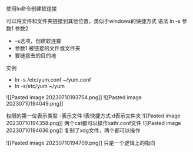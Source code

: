 使用ln命令创建软连接

可以将文件和文件夹链接到其他位置，类似于windows的快捷方式
语法 ln -s 参数1 参数2
- -s选项，创建软连接
- 参数1 被链接的文件或文件夹
- 要链接去的目的地

实例
-  ln -s /etc/yum.conf ~/yum.conf
- ln -s/etc/yum ~/yum

![[Pasted image 20230710193754.png]]
![[Pasted image 20230710194049.png]]

权限的第一位表示类型
-表示文件 l表快捷方式 d表示文件夹
![[Pasted image 20230710194358.png]]
两个cat都可以操作xattr.conf文件
![[Pasted image 20230710194636.png]]
复制了xdg文件，两个都可以操作

![[Pasted image 20230710194709.png]]
只是一个逻辑上的指向
